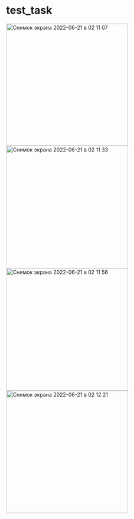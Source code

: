 # test_task


<img width="329" alt="Снимок экрана 2022-06-21 в 02 11 07" src="https://user-images.githubusercontent.com/99369245/174688099-aca84ace-10dd-474a-970f-af95ca1f45c6.png">
<img width="330" alt="Снимок экрана 2022-06-21 в 02 11 33" src="https://user-images.githubusercontent.com/99369245/174688098-adb6529d-ccba-4ea7-8c75-4a8addefe337.png">

<img width="330" alt="Снимок экрана 2022-06-21 в 02 11 56" src="https://user-images.githubusercontent.com/99369245/174688097-20307ce2-ab15-4894-9712-30bf540978b3.png">
<img width="330" alt="Снимок экрана 2022-06-21 в 02 12 21" src="https://user-images.githubusercontent.com/99369245/174688095-0e0e33af-0461-4f00-8fd3-1e36a4e2d918.png">



